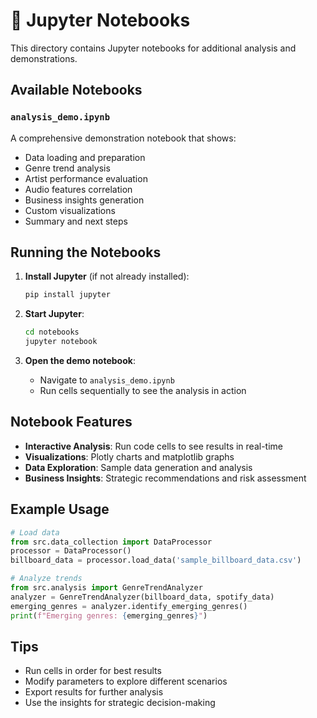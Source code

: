 # 📓 Jupyter Notebooks

This directory contains Jupyter notebooks for additional analysis and demonstrations.

## Available Notebooks

### `analysis_demo.ipynb`
A comprehensive demonstration notebook that shows:
- Data loading and preparation
- Genre trend analysis
- Artist performance evaluation
- Audio features correlation
- Business insights generation
- Custom visualizations
- Summary and next steps

## Running the Notebooks

1. **Install Jupyter** (if not already installed):
   ```bash
   pip install jupyter
   ```

2. **Start Jupyter**:
   ```bash
   cd notebooks
   jupyter notebook
   ```

3. **Open the demo notebook**:
   - Navigate to `analysis_demo.ipynb`
   - Run cells sequentially to see the analysis in action

## Notebook Features

- **Interactive Analysis**: Run code cells to see results in real-time
- **Visualizations**: Plotly charts and matplotlib graphs
- **Data Exploration**: Sample data generation and analysis
- **Business Insights**: Strategic recommendations and risk assessment

## Example Usage

```python
# Load data
from src.data_collection import DataProcessor
processor = DataProcessor()
billboard_data = processor.load_data('sample_billboard_data.csv')

# Analyze trends
from src.analysis import GenreTrendAnalyzer
analyzer = GenreTrendAnalyzer(billboard_data, spotify_data)
emerging_genres = analyzer.identify_emerging_genres()
print(f"Emerging genres: {emerging_genres}")
```

## Tips

- Run cells in order for best results
- Modify parameters to explore different scenarios
- Export results for further analysis
- Use the insights for strategic decision-making 